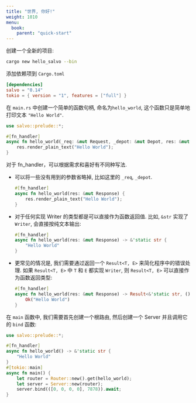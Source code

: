 ```yaml
---
title: "世界, 你好!"
weight: 1010
menu:
  book:
    parent: "quick-start"
---
```


创建一个全新的项目:

```bash
cargo new hello_salvo --bin
```

添加依赖项到 `Cargo.toml`

```toml
[dependencies]
salvo = "0.14"
tokio = { version = "1", features = ["full"] }
```

在 `main.rs` 中创建一个简单的函数句柄, 命名为`hello_world`, 这个函数只是简单地打印文本 ```"Hello World"```.

```rust
use salvo::prelude::*;

#[fn_handler]
async fn hello_world(_req: &mut Request, _depot: &mut Depot, res: &mut Response) {
    res.render_plain_text("Hello World");
}
```

对于 fn_handler，可以根据需求和喜好有不同种写法.

- 可以将一些没有用到的参数省略掉, 比如这里的 ```_req```, ```_depot```.

    ``` rust
    #[fn_handler]
    async fn hello_world(res: &mut Response) {
        res.render_plain_text("Hello World");
    }
    ```

- 对于任何实现 Writer 的类型都是可以直接作为函数返回值. 比如, ```&str``` 实现了 ```Writer```, 会直接按纯文本输出:

    ```rust
    #[fn_handler]
    async fn hello_world(res: &mut Response) -> &'static str {
        "Hello World"
    }
    ```

- 更常见的情况是, 我们需要通过返回一个 ```Result<T, E>``` 来简化程序中的错误处理. 如果 ```Result<T, E>``` 中 ```T``` 和 ```E``` 都实现 ```Writer```, 则 ```Result<T, E>``` 可以直接作为函数返回类型:

    ```rust
    #[fn_handler]
    async fn hello_world(res: &mut Response) -> Result<&'static str, ()> {
        Ok("Hello World")
    }
    ```

在 ```main``` 函数中, 我们需要首先创建一个根路由, 然后创建一个 Server 并且调用它的 ```bind``` 函数:

```rust
use salvo::prelude::*;

#[fn_handler]
async fn hello_world() -> &'static str {
    "Hello World"
}
#[tokio::main]
async fn main() {
    let router = Router::new().get(hello_world);
    let server = Server::new(router);
    server.bind(([0, 0, 0, 0], 7878)).await;
}
```